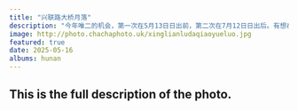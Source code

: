 ```yaml
---
title: "兴联路大桥月落"
description: "今年唯二的机会，第一次在5月13日日出前，第二次在7月12日日出后。有想在蓝光时刻、金色时刻拍摄满月穿过兴联路大桥且机位正对大桥的朋友可以搓搓小手准备7月份的拍摄了哦。兴联路大桥是最近几年长沙城北在建设的两座过江通道中的一个，拖延了半年终于通车了。这不，我也承兑了我之前说的话，我还会再来的。这就拍了一个相对少见的天地奇观。只有少数人可以看到的哦，这个美景，我不得不拿出来分享给你。"
image: http://photo.chachaphoto.uk/xinglianludaqiaoyueluo.jpg
featured: true
date: 2025-05-16
albums: hunan
---
```


## This is the full description of the photo.
